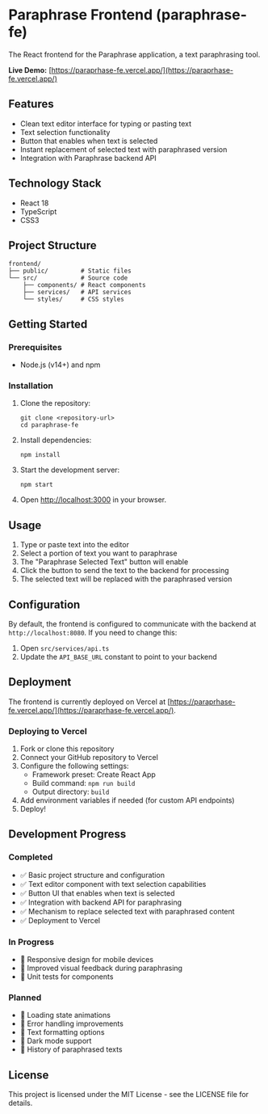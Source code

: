 # Paraphrase Frontend (paraphrase-fe)

The React frontend for the Paraphrase application, a text paraphrasing tool.

**Live Demo:** [https://paraprhase-fe.vercel.app/](https://paraprhase-fe.vercel.app/)

## Features

- Clean text editor interface for typing or pasting text
- Text selection functionality
- Button that enables when text is selected
- Instant replacement of selected text with paraphrased version
- Integration with Paraphrase backend API

## Technology Stack

- React 18
- TypeScript
- CSS3

## Project Structure

```
frontend/
├── public/         # Static files
└── src/            # Source code
    ├── components/ # React components
    ├── services/   # API services
    └── styles/     # CSS styles
```

## Getting Started

### Prerequisites

- Node.js (v14+) and npm

### Installation

1. Clone the repository:
   ```
   git clone <repository-url>
   cd paraphrase-fe
   ```

2. Install dependencies:
   ```
   npm install
   ```

3. Start the development server:
   ```
   npm start
   ```

4. Open [http://localhost:3000](http://localhost:3000) in your browser.

## Usage

1. Type or paste text into the editor
2. Select a portion of text you want to paraphrase
3. The "Paraphrase Selected Text" button will enable
4. Click the button to send the text to the backend for processing
5. The selected text will be replaced with the paraphrased version

## Configuration

By default, the frontend is configured to communicate with the backend at `http://localhost:8080`. If you need to change this:

1. Open `src/services/api.ts`
2. Update the `API_BASE_URL` constant to point to your backend

## Deployment

The frontend is currently deployed on Vercel at [https://paraprhase-fe.vercel.app/](https://paraprhase-fe.vercel.app/).

### Deploying to Vercel

1. Fork or clone this repository
2. Connect your GitHub repository to Vercel
3. Configure the following settings:
   - Framework preset: Create React App
   - Build command: `npm run build`
   - Output directory: `build`
4. Add environment variables if needed (for custom API endpoints)
5. Deploy!

## Development Progress

### Completed
- ✅ Basic project structure and configuration
- ✅ Text editor component with text selection capabilities
- ✅ Button UI that enables when text is selected
- ✅ Integration with backend API for paraphrasing
- ✅ Mechanism to replace selected text with paraphrased content
- ✅ Deployment to Vercel

### In Progress
- 🔄 Responsive design for mobile devices
- 🔄 Improved visual feedback during paraphrasing
- 🔄 Unit tests for components

### Planned
- 📝 Loading state animations
- 📝 Error handling improvements
- 📝 Text formatting options
- 📝 Dark mode support
- 📝 History of paraphrased texts

## License

This project is licensed under the MIT License - see the LICENSE file for details.